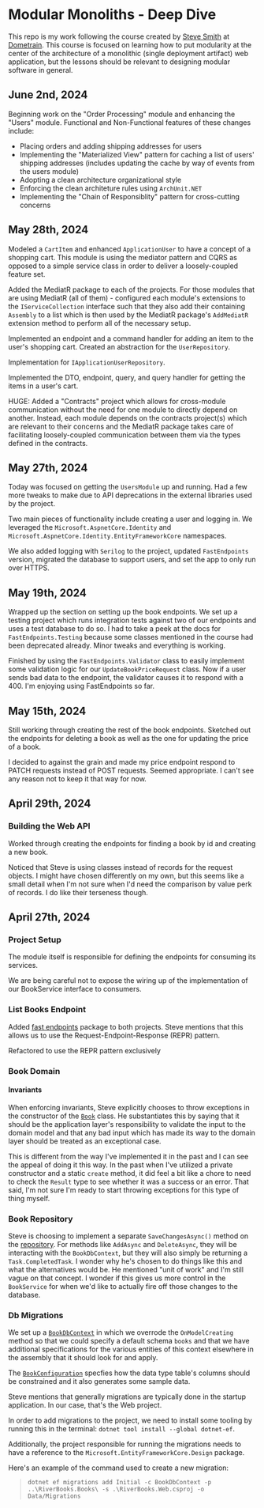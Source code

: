 # Modular Monoliths - Deep Dive
This repo is my work following the course created by [Steve Smith](https://ardalis.com/) at [Dometrain](https://www.dometrain.com). This course is focused on learning how to put modularity at the center of the architecture of a monolithic (single deployment artifact) web application, but the lessons should be relevant to designing modular software in general.

## June 2nd, 2024
Beginning work on the "Order Processing" module and enhancing the "Users" module. Functional and Non-Functional features of these changes include:
- Placing orders and adding shipping addresses for users 
- Implementing the "Materialized View" pattern for caching a list of users' shipping addresses (includes updating the cache by way of events from the users module)
- Adopting a clean architecture organizational style
- Enforcing the clean architeture rules using `ArchUnit.NET`
- Implementing the "Chain of Responsiblity" pattern for cross-cutting concerns 

## May 28th, 2024
Modeled a `CartItem` and enhanced `ApplicationUser` to have a concept of a shopping cart. This module is using the mediator pattern and CQRS as opposed to a simple service class in order to deliver a loosely-coupled feature set.

Added the MediatR package to each of the projects. For those modules that are using MediatR (all of them) - configured each module's extensions to the `IServiceCollection` interface such that they also add their containing `Assembly` to a list which is then used by the MediatR package's `AddMediatR` extension method to perform all of the necessary setup.

Implemented an endpoint and a command handler for adding an item to the user's shopping cart. Created an abstraction for the `UserRepository`.

Implementation for `IApplicationUserRepository`.

Implemented the DTO, endpoint, query, and query handler for getting the items in a user's cart.

HUGE: Added a "Contracts" project which allows for cross-module communication without the need for one module to directly depend on another. Instead, each module depends on the contracts project(s) which are relevant to their concerns and the MediatR package takes care of facilitating loosely-coupled communication between them via the types defined in the contracts.

## May 27th, 2024
Today was focused on getting the `UsersModule` up and running. Had a few more tweaks to make due to API deprecations in the external libraries used by the project. 

Two main pieces of functionality include creating a user and logging in. We leveraged the `Microsoft.AspnetCore.Identity` and `Microsoft.AspnetCore.Identity.EntityFrameworkCore` namespaces.

We also added logging with `Serilog` to the project, updated `FastEndpoints` version, migrated the database to support users, and set the app to only run over HTTPS.

## May 19th, 2024
Wrapped up the section on setting up the book endpoints. We set up a testing project which runs integration tests against two of our endpoints and uses a test database to do so. I had to take a peek at the docs for `FastEndpoints.Testing` because some classes mentioned in the course had been deprecated already. Minor tweaks and everything is working.

Finished by using the `FastEndpoints.Validator` class to easily implement some validation logic for our `UpdateBookPriceRequest` class. Now if a user sends bad data to the endpoint, the validator causes it to respond with a 400. I'm enjoying using FastEndpoints so far.

## May 15th, 2024
Still working through creating the rest of the book endpoints. Sketched out the endpoints for deleting a book as well as the one for updating the price of a book. 

I decided to against the grain and made my price endpoint respond to PATCH requests instead of POST requests. Seemed appropriate. I can't see any reason not to keep it that way for now.

## April 29th, 2024
### Building the Web API
Worked through creating the endpoints for finding a book by id and creating a new book.

Noticed that Steve is using classes instead of records for the request objects. I might have chosen differently on my own, but this seems like a small detail when I'm not sure when I'd need the comparison by value perk of records. I do like their terseness though.

## April 27th, 2024
### Project Setup
The module itself is responsible for defining the endpoints for consuming its services.

We are being careful not to expose the wiring up of the implementation of our BookService interface to consumers. 

### List Books Endpoint
Added [fast endpoints](https://fast-endpoints.com/) package to both projects. Steve mentions that this allows us to use the Request-Endpoint-Response (REPR) pattern.

Refactored to use the REPR pattern exclusively

### Book Domain
#### Invariants
When enforcing invariants, Steve explicitly chooses to throw exceptions in the constructor of the [`Book`](src\RiverBooks.Books\Book.cs) class. He substantiates this by saying that it should be the application layer's responsibility to validate the input to the domain model and that any bad input which has made its way to the domain layer should be treated as an exceptional case.

This is different from the way I've implemented it in the past and I can see the appeal of doing it this way. In the past when I've utilized a private constructor and a static `create` method, it did feel a bit like a chore to need to check the `Result` type to see whether it was a success or an error. That said, I'm not sure I'm ready to start throwing exceptions for this type of thing myself.

### Book Repository
Steve is choosing to implement a separate `SaveChangesAsync()` method on the [repository](src\RiverBooks.Books\EfBookRepository.cs). For methods like `AddAsync` and `DeleteAsync`, they will be interacting with the `BookDbContext`, but they will also simply be returning a `Task.CompletedTask`. I wonder why he's chosen to do things like this and what the alternatives would be. He mentioned "unit of work" and I'm still vague on that concept. I wonder if this gives us more control in the `BookService` for when we'd like to actually fire off those changes to the database.

### Db Migrations
We set up a [`BookDbContext`](src\RiverBooks.Books\BookDbContext.cs) in which we overrode the `OnModelCreating` method so that we could specify a default schema `books` and that we have additional specifications for the various entities of this context elsewhere in the assembly that it should look for and apply.

The [`BookConfiguration`](src\RiverBooks.Books\BookConfiguration.cs) specfies how the data type table's columns should be constrained and it also generates some sample data.

Steve mentions that generally migrations are typically done in the startup application. In our case, that's the Web project.

In order to add migrations to the project, we need to install some tooling by running this in the terminal: `dotnet tool install --global dotnet-ef`. 

Additionally, the project responsible for running the migrations needs to have a reference to the `Microsoft.EntityFrameworkCore.Design` package.

Here's an example of the command used to create a new migration:
>`dotnet ef migrations add Initial -c BookDbContext -p ..\RiverBooks.Books\ -s .\RiverBooks.Web.csproj -o Data/Migrations`
